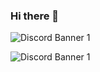 ### Hi there 👋

<!--
**YooInseo/YooInseo** is a ✨ _special_ ✨ repository because its `README.md` (this file) appears on your GitHub profile.

Here are some ideas to get you started:

- 🔭 I’m currently working on ...
- 🌱 I’m currently learning ...
- 👯 I’m looking to collaborate on ...
- 🤔 I’m looking for help with ...
- 💬 Ask me about ...
- 📫 How to reach me: ...
- 😄 Pronouns: ...
- ⚡ Fun fact: ...
-->

<img src="https://discordapp.com/api/guilds/1003489426573377707/widget.png?style=banner1" alt="Discord Banner 1"/>

![Discord Banner 1](https://discordapp.com/api/guilds/1003489426573377707/widget.png?style=banner1)

